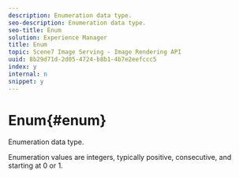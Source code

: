```yaml
---
description: Enumeration data type.
seo-description: Enumeration data type.
seo-title: Enum
solution: Experience Manager
title: Enum
topic: Scene7 Image Serving - Image Rendering API
uuid: 8b29d71d-2d05-4724-b8b1-4b7e2eefccc5
index: y
internal: n
snippet: y
---
```


# Enum{#enum}

Enumeration data type.

Enumeration values are integers, typically positive, consecutive, and starting at 0 or 1. 
